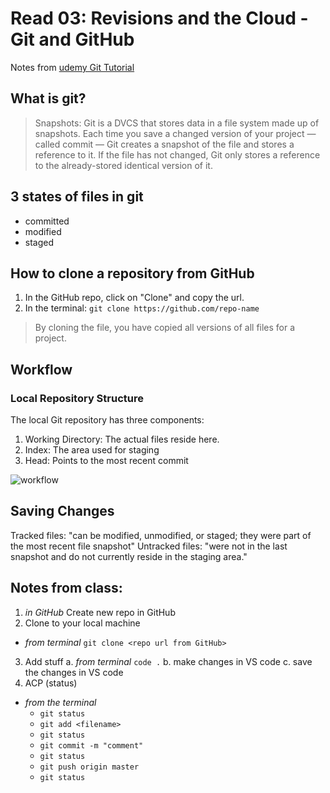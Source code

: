 # Read 03: Revisions and the Cloud - Git and GitHub
Notes from [udemy Git Tutorial](https://blog.udemy.com/git-tutorial-a-comprehensive-guide/)

## What is git?
> Snapshots: Git is a DVCS that stores data in a file system made up of snapshots. Each time you save a changed version of your project — called commit — Git creates a snapshot of the file and stores a reference to it. If the file has not changed, Git only stores a reference to the already-stored identical version of it.

## 3 states of files in git
- committed
- modified
- staged

## How to clone a repository from GitHub
1. In the GitHub repo, click on "Clone" and copy the url.
2. In the terminal: `git clone https://github.com/repo-name`

> By cloning the file, you have copied all versions of all files for a project.

## Workflow

### Local Repository Structure
The local Git repository has three components:
1. Working Directory: The actual files reside here.
2. Index: The area used for staging
3. Head: Points to the most recent commit

![workflow](https://blog.udemy.com/wp-content/uploads/2015/08/image036.png)

## Saving Changes

Tracked files: "can be modified, unmodified, or staged; they were part of the most recent file snapshot"
Untracked files: "were not in the last snapshot and do not currently reside in the staging area."

## Notes from class:
1. *in GitHub* Create new repo in GitHub
2. Clone to your local machine
  - *from terminal* `git clone <repo url from GitHub>`
3. Add stuff 
  a. *from terminal* `code .`
  b. make changes in VS code
  c. save the changes in VS code
4. ACP (status)
  - *from the terminal* 
    - `git status`
    - `git add <filename>`
    - `git status`
    - `git commit -m "comment"`
    - `git status`
    - `git push origin master`
    - `git status`